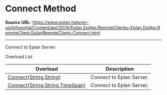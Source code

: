 # Connect Method

**Source URL:** https://www.eplan.help/en-us/Infoportal/Content/api/2026/Eplan.EplApi.RemoteClientu~Eplan.EplApi.RemoteClient.EplanRemoteClient~Connect.html

---

Connect to Eplan Server.

Overload List

| Overload | Description |
| --- | --- |
| [Connect(String,String)](Eplan.EplApi.RemoteClientu~Eplan.EplApi.RemoteClient.EplanRemoteClient~Connect(String,String).html) | Connect to Eplan Server. |
| [Connect(String,String,TimeSpan)](Eplan.EplApi.RemoteClientu~Eplan.EplApi.RemoteClient.EplanRemoteClient~Connect(String,String,TimeSpan).html) | Connect to Eplan Server. |
